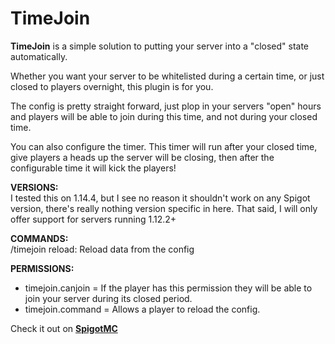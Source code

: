 # TimeJoin

**TimeJoin** is a simple solution to putting your server into a "closed" state automatically. 

Whether you want your server to be whitelisted during a certain time, or just closed to players overnight, this plugin is for you.

The config is pretty straight forward, just plop in your servers "open" hours and players will be able to join during this time, and not during your closed time. 

You can also configure the timer. This timer will run after your closed time, give players a heads up the server will be closing, then after the configurable time it will kick the players!

**VERSIONS:**   
I tested this on 1.14.4, but I see no reason it shouldn't work on any Spigot version, there's really nothing version specific in here. That said, I will only offer support for servers running 1.12.2+

**COMMANDS:**   
/timejoin reload: Reload data from the config

**PERMISSIONS:**   
- timejoin.canjoin = If the player has this permission they will be able to join your server during its closed period.
- timejoin.command = Allows a player to reload the config.

Check it out on [**SpigotMC**](https://www.spigotmc.org/resources/timejoin.70385/)
